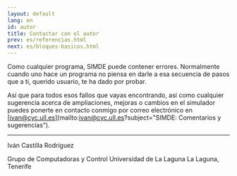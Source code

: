 ```yaml
---
layout: default
lang: en
id: autor
title: Contactar con el autor
prev: es/referencias.html
next: es/bloques-basicos.html
---
```


Como cualquier programa, SIMDE puede contener errores. Normalmente cuando uno hace un programa no piensa en darle a esa secuencia de pasos que a ti, querido usuario, te ha dado por probar.

Así que para todos esos fallos que vayas encontrando, así como cualquier sugerencia acerca de ampliaciones, mejoras o cambios en el simulador puedes ponerte en contacto conmigo por correo electrónico en [ivan@cyc.ull.es](mailto:ivan@cyc.ull.es?subject="SIMDE: Comentarios y sugerencias").

--------------------

Iván Castilla Rodríguez

Grupo de Computadoras y Control
Universidad de La Laguna
La Laguna, Tenerife
